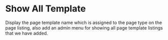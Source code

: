 Show All Template
==========

Display the page template name which is assigned to the page type on the page listing, also add an admin menu for showing all page template listings that we have added.
